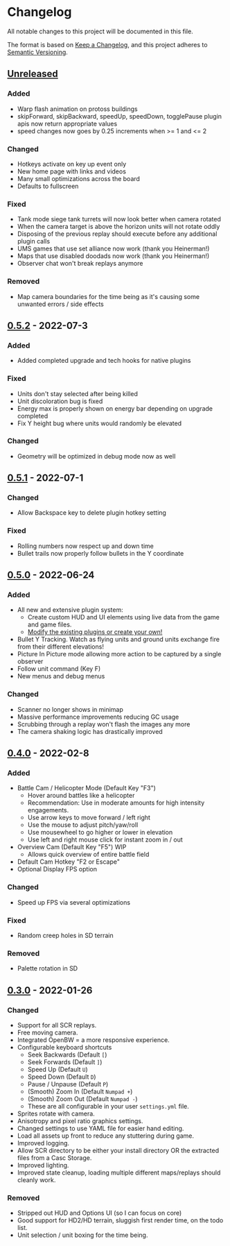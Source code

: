 # Changelog
All notable changes to this project will be documented in this file.

The format is based on [Keep a Changelog](https://keepachangelog.com/en/1.0.0/),
and this project adheres to [Semantic Versioning](https://semver.org/spec/v2.0.0.html).

## [Unreleased]

### Added
- Warp flash animation on protoss buildings
- skipForward, skipBackward, speedUp, speedDown, togglePause plugin apis now return appropriate values
- speed changes now goes by 0.25 increments when >= 1 and <= 2

### Changed
- Hotkeys activate on key up event only
- New home page with links and videos
- Many small optimizations across the board
- Defaults to fullscreen

### Fixed
- Tank mode siege tank turrets will now look better when camera rotated
- When the camera target is above the horizon units will not rotate oddly
- Disposing of the previous replay should execute before any additional plugin calls
- UMS games that use set alliance now work (thank you Heinerman!)
- Maps that use disabled doodads now work (thank you Heinerman!)
- Observer chat won't break replays anymore

### Removed
- Map camera boundaries for the time being as it's causing some unwanted errors / side effects

## [0.5.2] - 2022-07-3

### Added
- Added completed upgrade and tech hooks for native plugins

### Fixed
- Units don't stay selected after being killed
- Unit discoloration bug is fixed
- Energy max is properly shown on energy bar depending on upgrade completed
- Fix Y height bug where units would randomly be elevated

### Changed
- Geometry will be optimized in debug mode now as well

## [0.5.1] - 2022-07-1

### Changed
- Allow Backspace key to delete plugin hotkey setting

### Fixed
- Rolling numbers now respect up and down time
- Bullet trails now properly follow bullets in the Y coordinate

## [0.5.0] - 2022-06-24
### Added 
  - All new and extensive plugin system:
    - Create custom HUD and UI elements using live data from the game and game files.
    - [Modify the existing plugins or create your own!](https://github.com/imbateam-gg/titan-reactor/blob/dev/CREATING_PLUGINS.md)
  - Bullet Y Tracking. Watch as flying units and ground units exchange fire from their different elevations!
  - Picture In Picture mode allowing more action to be captured by a single observer
  - Follow unit command (Key F)
  - New menus and debug menus
  
### Changed
- Scanner no longer shows in minimap
- Massive performance improvements reducing GC usage
- Scrubbing through a replay won't flash the images any more
- The camera shaking logic has drastically improved


## [0.4.0] - 2022-02-8
### Added 
- Battle Cam / Helicopter Mode (Default Key "F3")
  - Hover around battles like a helicopter
  - Recommendation: Use in moderate amounts for high intensity engagements.
  - Use arrow keys to move forward / left right
  - Use the mouse to adjust pitch/yaw/roll
  - Use mousewheel to go higher or lower in elevation
  - Use left and right mouse click for instant zoom in / out
- Overview Cam (Default Key "F5") WIP
  - Allows quick overview of entire battle field
- Default Cam Hotkey "F2 or Escape"
- Optional Display FPS option

### Changed
- Speed up FPS via several optimizations

### Fixed
- Random creep holes in SD terrain
### Removed
- Palette rotation in SD

## [0.3.0] - 2022-01-26

### Changed
- Support for all SCR replays.
- Free moving camera.
- Integrated OpenBW = a more responsive experience.
- Configurable keyboard shortcuts
  - Seek Backwards (Default `[`)
  - Seek Forwards (Default `]`)
  - Speed Up (Default `U`)
  - Speed Down (Default `D`)
  - Pause / Unpause (Default `P`)
  - (Smooth) Zoom In (Default `Numpad +`)
  - (Smooth) Zoom Out (Default `Numpad -`)
  - These are all configurable in your user `settings.yml` file.
- Sprites rotate with camera.
- Anisotropy and pixel ratio graphics settings.
- Changed settings to use YAML file for easier hand editing.
- Load all assets up front to reduce any stuttering during game.
- Improved logging.
- Allow SCR directory to be either your install directory OR the extracted files from a Casc Storage.
- Improved lighting.
- Improved state cleanup, loading multiple different maps/replays should cleanly work.

### Removed
- Stripped out HUD and Options UI (so I can focus on core)
- Good support for HD2/HD terrain, sluggish first render time, on the todo list.
- Unit selection / unit boxing for the time being.


[Unreleased]: https://github.com/imbateam-gg/titan-reactor/compare/v0.5.2...HEAD
[0.5.2]: https://github.com/imbateam-gg/titan-reactor/compare/v0.5.1...v0.5.2
[0.5.1]: https://github.com/imbateam-gg/titan-reactor/compare/v0.5.0...v0.5.1
[0.5.0]: https://github.com/imbateam-gg/titan-reactor/compare/v0.4.0...v0.5.0
[0.4.0]: https://github.com/imbateam-gg/titan-reactor/compare/v0.3.0...v0.4.0
[0.3.0]: https://github.com/imbateam-gg/titan-reactor/compare/alpha-0.1.3...v0.3.0
[0.2.0]: https://github.com/imbateam-gg/titan-reactor/compare/alpha-0.1.2...alpha-0.1.3